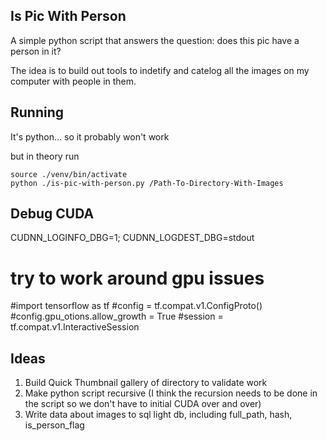 Is Pic With Person
-------------------------

A simple python script that answers the question: does this pic have a person in it?

The idea is to build out tools to indetify and catelog all the images on my computer with people in them.

## Running

It's python... so it probably won't work

but in theory run

```
source ./venv/bin/activate
python ./is-pic-with-person.py /Path-To-Directory-With-Images
```

## Debug CUDA

CUDNN_LOGINFO_DBG=1;
CUDNN_LOGDEST_DBG=stdout

# try to work around gpu issues
#import tensorflow as tf
#config = tf.compat.v1.ConfigProto()
#config.gpu_otions.allow_growth = True
#session = tf.compat.v1.InteractiveSession

## Ideas

1. Build Quick Thumbnail gallery of directory to validate work
2. Make python script recursive (I think the recursion needs to be done in the script so we don't have to initial CUDA
   over and over)
3. Write data about images to sql light db, including full_path, hash, is_person_flag
